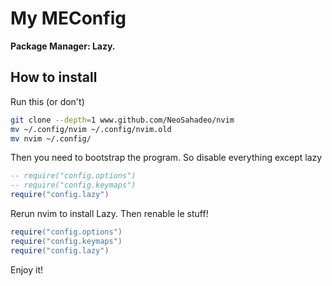 # My MEConfig

**Package Manager: Lazy.**

## How to install

Run this (or don't)

```bash
git clone --depth=1 www.github.com/NeoSahadeo/nvim
mv ~/.config/nvim ~/.config/nvim.old
mv nvim ~/.config/
```
Then you need to bootstrap the program.
So disable everything except lazy

```lua
-- require("config.options")
-- require("config.keymaps")
require("config.lazy")
```

Rerun nvim to install Lazy.
Then renable le stuff!

```lua
require("config.options")
require("config.keymaps")
require("config.lazy")
```

Enjoy it!
